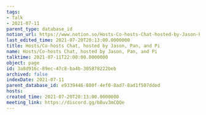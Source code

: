 ```yaml
---
tags:
- Talk
- 2021-07-11
parent_type: database_id
notion_url: https://www.notion.so/Hosts-Co-hosts-Chat-hosted-by-Jason-Pan-and-Pi-3a8d916c89ec47c8ba4b305878222beb
last_edited_time: 2021-07-20T20:13:00.0000000
title: Hosts/Co-hosts Chat, hosted by Jason, Pan, and Pi
name: Hosts/Co-hosts Chat, hosted by Jason, Pan, and Pi
talktime: 2021-07-11T22:00:00.0000000
object: page
id: 3a8d916c-89ec-47c8-ba4b-305878222beb
archived: false
indexDate: 2021-07-11
parent_database_id: e9339446-880f-4ef0-8ad7-8ad1f507dded
hosts: 
created_time: 2021-07-20T20:13:00.0000000
meeting_link: https://discord.gg/bBuv3mCQQe
---
```





